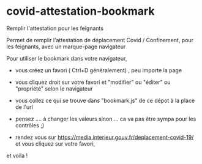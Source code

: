# covid-attestation-bookmark
Remplir l'attestation pour les feignants 

Permet de remplir l'attestation de déplacement Covid / Confinement, pour les feignants, avec un marque-page navigateur

Pour utiliser le bookmark dans votre navigateur, 
- vous créez un favori ( Ctrl+D généralement) , peu importe la page
- vous cliquez droit sur votre favori et "modifier" ou "éditer" ou "propriété" selon le navigateur
- vous collez ce qui se trouve dans "bookmark.js" de ce dépot à la place de l'url 
- pensez .... à changer les valeurs sinon ... ca va pas être sympa pour les contrôles ;)

- rendez vous sur https://media.interieur.gouv.fr/deplacement-covid-19/  et vous cliquez sur votre favori, 

et voila ! 
